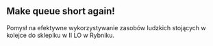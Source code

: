 ## Make queue short again!

Pomysł na efektywne wykorzystywanie zasobów ludzkich stojących w kolejce do sklepiku w II LO w Rybniku.

